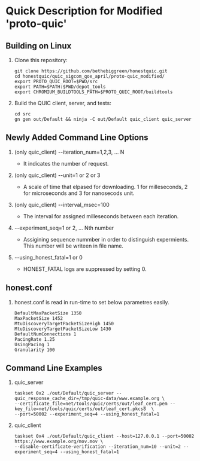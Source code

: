 Quick Description for Modified 'proto-quic'
===========================================

Building on Linux
-----------------

1. Clone this repository:
   ```
   git clone https://github.com/bethebiggreen/honestquic.git
   cd honestquic/quic_sigcom_qoe_april/proto-quic_modified/
   export PROTO_QUIC_ROOT=$PWD/src
   export PATH=$PATH:$PWD/depot_tools
   export CHROMIUM_BUILDTOOLS_PATH=$PROTO_QUIC_ROOT/buildtools
   ```

2. Build the QUIC client, server, and tests:
   ```
   cd src
   gn gen out/Default && ninja -C out/Default quic_client quic_server
   ```


Newly Added Command Line Options
--------------------------------
1. (only quic_client) --iteration_num=1,2,3, ... N
   - It indicates the number of request. 

2. (only quic_client) --unit=1 or 2 or 3
   - A scale of time that elpased for downloading. 1 for milleseconds, 2 for microseconds and 3 for nanosecods unit.  

3. (only quic_client) --interval_msec=100
   - The interval for assigned milleseconds between each iteration. 

4. --experiment_seq=1 or 2, ... Nth number
   - Assigining sequence nummber in order to distinguish expermients. This number will be writeen in file name.
    
5. --using_honest_fatal=1 or 0
   - HONEST_FATAL logs are suppressed by setting 0.


honest.conf 
-----------
1. honest.conf is read in run-time to set below parametres easily.
   ```
   DefaultMaxPacketSize 1350
   MaxPacketSize 1452
   MtuDiscoveryTargetPacketSizeHigh 1450
   MtuDiscoveryTargetPacketSizeLow 1430
   DefaultNumConnections 1
   PacingRate 1.25
   UsingPacing 1
   Granularity 100
   ```


Command Line Examples
---------------------
1. quic_server
   ```
   taskset 0x2 ./out/Default/quic_server --quic_response_cache_dir=/tmp/quic-data/www.example.org \
   --certificate_file=net/tools/quic/certs/out/leaf_cert.pem --key_file=net/tools/quic/certs/out/leaf_cert.pkcs8  \
   --port=50002 --experiment_seq=4 --using_honest_fatal=1
   ```

2. quic_client
   ```
   taskset 0x4 ./out/Default/quic_client --host=127.0.0.1 --port=50002 https://www.example.org/mov.mov \
   --disable-certificate-verification --iteration_num=10 --unit=2 --experiment_seq=4 --using_honest_fatal=1
   ```
